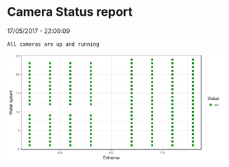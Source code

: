 Camera Status report
================
17/05/2017 - 22:09:09

    All cameras are up and running

![](camreport_files/figure-markdown_github/unnamed-chunk-2-1.png)
